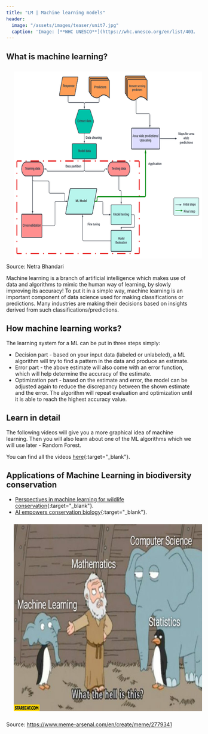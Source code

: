 ```yaml
---
title: "LM | Machine learning models"
header:
  image: "/assets/images/teaser/unit7.jpg"
  caption: 'Image: [**WHC UNESCO**](https://whc.unesco.org/en/list/403/)'
---
```



## What is machine learning?

<img src="ml.png" width="1500" height="500" align="centre" vspace="10" hspace="20">
Source: Netra Bhandari

Machine learning is a branch of artificial intelligence which makes use of data and algorithms to mimic the human way of learning, by slowly improving its accuracy!
To put it in a simple way, machine learning is an important component of data science used for making classifications or predictions. Many industries are making their decisions based on insights derived from such classifications/predictions.

## How machine learning works?

The learning system for a ML can be put in three steps simply:

* Decision part - based on your input data (labeled or unlabeled), a ML algorithm will try to find a pattern in the data and produce an estimate.
* Error part - the above estimate will also come with an error function, which will help determine the accuracy of the estimate.
* Optimization part - based on the estimate and error, the model can be adjusted again to reduce the discrepancy between the shown estimate and the error. The algorithm will repeat evaluation and optimization until it is able to reach the highest accuracy value. 
  
## Learn in detail 

The following videos will give you a more graphical idea of machine learning. 
Then you will also learn about one of the ML algorithms which we will use later - Random Forest.

You can find all the videos [here](https://geomoer.github.io/moer-bsc-project-seminar-remote-sensing//unit06/unit06-01_machine_learning.html){:target="_blank"}.

## Applications of Machine Learning in biodiversity conservation

* [Perspectives in machine learning for wildlife conservation](https://www.nature.com/articles/s41467-022-27980-y){:target="_blank"}.
* [AI empowers conservation biology](https://www.nature.com/articles/d41586-019-00746-1){:target="_blank"}.

<img src="ml_1.jpg" width="1500" height="500" align="centre" vspace="10" hspace="20">

Source: https://www.meme-arsenal.com/en/create/meme/2779341 